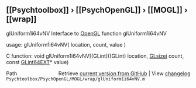## [[Psychtoolbox]] &#8250; [[PsychOpenGL]] &#8250; [[MOGL]] &#8250; [[wrap]]

glUniform1i64vNV  Interface to [OpenGL](OpenGL) function glUniform1i64vNV  
  
usage:  glUniform1i64vNV( location, count, value )  
  
C function:  void glUniform1i64vNV[(GLint]((GLint) location, [GLsizei](GLsizei) count, const [GLint64EXT](GLint64EXT)\* value)  




<div class="code_header" style="text-align:right;">
  <span style="float:left;">Path&nbsp;&nbsp;</span> <span class="counter">Retrieve <a href=
  "https://raw.github.com/Psychtoolbox-3/Psychtoolbox-3/beta/Psychtoolbox/PsychOpenGL/MOGL/wrap/glUniform1i64vNV.m">current version from GitHub</a> | View <a href=
  "https://github.com/Psychtoolbox-3/Psychtoolbox-3/commits/beta/Psychtoolbox/PsychOpenGL/MOGL/wrap/glUniform1i64vNV.m">changelog</a></span>
</div>
<div class="code">
  <code>Psychtoolbox/PsychOpenGL/MOGL/wrap/glUniform1i64vNV.m</code>
</div>

